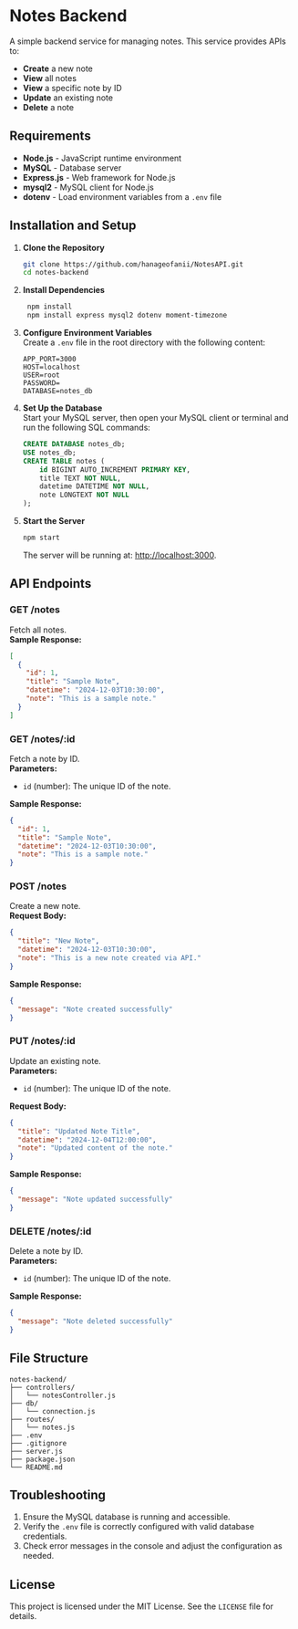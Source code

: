 # Notes Backend

A simple backend service for managing notes. This service provides APIs to:
- **Create** a new note
- **View** all notes
- **View** a specific note by ID
- **Update** an existing note
- **Delete** a note

## Requirements
- **Node.js** - JavaScript runtime environment  
- **MySQL** - Database server  
- **Express.js** - Web framework for Node.js  
- **mysql2** - MySQL client for Node.js  
- **dotenv** - Load environment variables from a `.env` file  

## Installation and Setup
1. **Clone the Repository**  
   ```bash
   git clone https://github.com/hanageofanii/NotesAPI.git
   cd notes-backend
   ```

2. **Install Dependencies**  
   ```bash
    npm install
    npm install express mysql2 dotenv moment-timezone
   ```

3. **Configure Environment Variables**  
   Create a `.env` file in the root directory with the following content:  
   ```env
   APP_PORT=3000
   HOST=localhost
   USER=root
   PASSWORD=
   DATABASE=notes_db
   ```

4. **Set Up the Database**  
   Start your MySQL server, then open your MySQL client or terminal and run the following SQL commands:  
   ```sql
   CREATE DATABASE notes_db;
   USE notes_db;
   CREATE TABLE notes (
       id BIGINT AUTO_INCREMENT PRIMARY KEY,
       title TEXT NOT NULL,
       datetime DATETIME NOT NULL,
       note LONGTEXT NOT NULL
   );
   ```

5. **Start the Server**  
   ```bash
   npm start
   ```
   The server will be running at: [http://localhost:3000](http://localhost:3000).

## API Endpoints

### **GET /notes**  
Fetch all notes.  
**Sample Response:**
```json
[
  {
    "id": 1,
    "title": "Sample Note",
    "datetime": "2024-12-03T10:30:00",
    "note": "This is a sample note."
  }
]
```

### **GET /notes/:id**  
Fetch a note by ID.  
**Parameters:**  
- `id` (number): The unique ID of the note.  

**Sample Response:**
```json
{
  "id": 1,
  "title": "Sample Note",
  "datetime": "2024-12-03T10:30:00",
  "note": "This is a sample note."
}
```

### **POST /notes**  
Create a new note.  
**Request Body:**
```json
{
  "title": "New Note",
  "datetime": "2024-12-03T10:30:00",
  "note": "This is a new note created via API."
}
```
**Sample Response:**
```json
{
  "message": "Note created successfully"
}
```

### **PUT /notes/:id**  
Update an existing note.  
**Parameters:**  
- `id` (number): The unique ID of the note.  

**Request Body:**
```json
{
  "title": "Updated Note Title",
  "datetime": "2024-12-04T12:00:00",
  "note": "Updated content of the note."
}
```
**Sample Response:**
```json
{
  "message": "Note updated successfully"
}
```

### **DELETE /notes/:id**  
Delete a note by ID.  
**Parameters:**  
- `id` (number): The unique ID of the note.  

**Sample Response:**
```json
{
  "message": "Note deleted successfully"
}
```

## File Structure
```
notes-backend/
├── controllers/          
│   └── notesController.js
├── db/                   
│   └── connection.js
├── routes/               
│   └── notes.js
├── .env                  
├── .gitignore            
├── server.js             
├── package.json          
└── README.md             
```

## Troubleshooting
1. Ensure the MySQL database is running and accessible.
2. Verify the `.env` file is correctly configured with valid database credentials.
3. Check error messages in the console and adjust the configuration as needed.

## License
This project is licensed under the MIT License. See the `LICENSE` file for details.
```